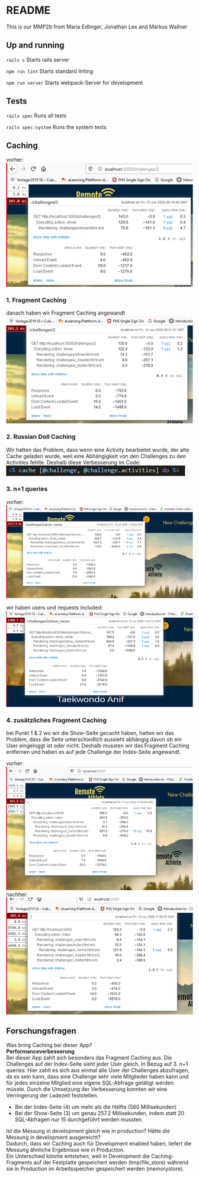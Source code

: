 # README

This is our MMP2b from Maria Edlinger, Jonathan Lex and Markus Wallner

## Up and running

``rails s`` Starts rails server

``npm run lint`` Starts standard linting

``npm run server`` Starts webpack-Server for development

## Tests

``rails spec`` Runs all tests

``rails spec:system`` Runs the system tests

## Caching
 
vorher:  
![vorher](vorher.png "Vorher")  

### 1. Fragment Caching
danach haben wir Fragment Caching angewandt  
![nachher](nachher1.png "Nachher1")  

### 2. Russian Doll Caching
Wir hatten das Problem, dass wenn eine Activity bearbeitet wurde, der alte Cache geladen wurde, weil eine Abhängigkeit von den Challenges zu den Activities fehlte. Deshalb diese Verbesserung im Code:  
![nachher](nachher2.png "Nachher2")  

### 3. n+1 queries
 
vorher:  
![vorher](vorher3.png "Vorher")  

wir haben users und requests included:  
![nachher](nachher3.png "Nachher")  


### 4. zusätzliches Fragment Caching  

bei Punkt 1 & 2 wo wir die Show-Seite gecacht haben, hatten wir das Problem, dass die Seite unterschiedlich aussieht abhängig davon ob ein User eingeloggt ist oder nicht. Deshalb mussten wir das Fragment Caching entfernen und haben es auf jede Challenge der Index-Seite angewandt.  

vorher:  
![vorher-home](vorher-4.png "Vorher")  
nachher:  
![nachher-home](nachher-4.png "Nachher")  


## Forschungsfragen
Was bring Caching bei dieser App?  
**Performanceverbesserung**  
Bei dieser App zahlt sich besonders das Fragment Caching aus. Die Challenges auf der Index-Seite sieht jeder User gleich. 
In Bezug auf 3. n+1 queries: Hier zahlt es sich aus einmal alle User der Challenges abzufragen, da es sein kann, dass eine Challenge sehr viele Mitglieder haben kann und für jedes einzelne Mitglied eine eigene SQL-Abfrage getätigt werden müsste. Durch die Umsetzung der Verbesserung konnten wir eine Verringerung der Ladezeit feststellen.  
* Bei der Index-Seite (4) um mehr als die Hälfte (560 Millisekunden) 
* Bei der Show-Seite (3) um genau 257.2 Millisekunden, indem statt 20 SQL-Abfragen nur 15 durchgeführt werden mussten.

  
Ist die Messung in development gleich wie in production? Hätte die Messung in development ausgereicht?  
Dadurch, dass wir Caching auch für Development enabled haben, liefert die Messung ähnliche Ergebnisse wie in Production.  
Ein Unterschied könnte entstehen, weil in Development die Caching-Fragments auf der Festplatte gespeichert werden (tmp/file_store) während sie in Production im Arbeitsspeicher gespeichert werden (memorystore).